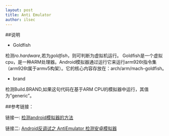 ```yaml
---
layout: post
title: Anti Emulator
author: ilsec
---
```


##说明

* Goldfish

>
检测*ro.hardware*,若为*goldfish*，则可判断为虚拟机运行。
Goldfish是一个虚拟cpu，是一种ARM处理器。Android模拟器通过运行它来运行arm926t指令集（arm926t属于armv5构架）。它的核心内容存放在：arch/arm/mach-goldfish。

* brand

>
检测Build.BRAND,如果这句代码在基于ARM CPU的模拟器中运行，其值为”generic”。

##参考链接：

链接一: [检测android模拟器的方法]

链接二: [Android反调试之 AntiEmulator 检测安卓模拟器]

[检测android模拟器的方法]:http://blog.163.com/lyzaily@126/blog/static/4243883720132755797

[Android反调试之 AntiEmulator 检测安卓模拟器]:http://0nly3nd.sinaapp.com/?p=368



